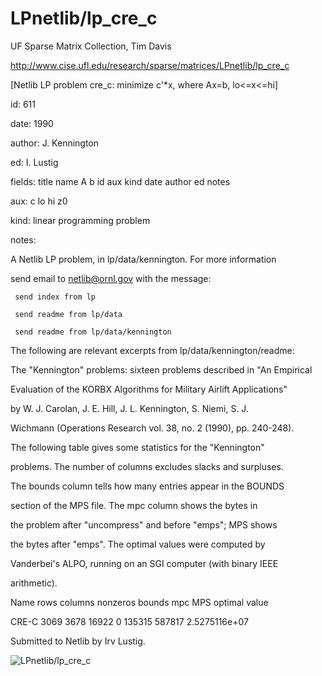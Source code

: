 # LPnetlib/lp_cre_c

 UF Sparse Matrix Collection, Tim Davis

 http://www.cise.ufl.edu/research/sparse/matrices/LPnetlib/lp_cre_c

 [Netlib LP problem cre_c: minimize c'*x, where Ax=b, lo<=x<=hi]

 id: 611

 date: 1990

 author: J. Kennington

 ed: I. Lustig

 fields: title name A b id aux kind date author ed notes

 aux: c lo hi z0

 kind: linear programming problem

 notes:

 A Netlib LP problem, in lp/data/kennington.  For more information             

 send email to netlib@ornl.gov with the message:                               

                                                                               

 	 send index from lp                                                          

 	 send readme from lp/data                                                    

 	 send readme from lp/data/kennington                                         

                                                                               

 The following are relevant excerpts from lp/data/kennington/readme:           

                                                                               

 The "Kennington" problems: sixteen problems described in "An Empirical        

 Evaluation of the KORBX Algorithms for Military Airlift Applications"         

 by W. J. Carolan, J. E. Hill, J. L. Kennington, S. Niemi, S. J.               

 Wichmann (Operations Research vol. 38, no. 2 (1990), pp. 240-248).            

                                                                               

 The following table gives some statistics for the "Kennington"                

 problems.  The number of columns excludes slacks and surpluses.               

 The bounds column tells how many entries appear in the BOUNDS                 

 section of the MPS file.  The mpc column shows the bytes in                   

 the problem after "uncompress" and before "emps"; MPS shows                   

 the bytes after "emps".  The optimal values were computed by                  

 Vanderbei's ALPO, running on an SGI computer (with binary IEEE                

 arithmetic).                                                                  

                                                                               

 Name       rows  columns  nonzeros  bounds      mpc      MPS     optimal value

 CRE-C      3069    3678     16922        0    135315    587817   2.5275116e+07

                                                                               

 Submitted to Netlib by Irv Lustig.                                            

                                                                               

![LPnetlib/lp_cre_c](http://yifanhu.net/GALLERY/GRAPHS/GIF_SMALL/LPnetlib@lp_cre_c.gif)
